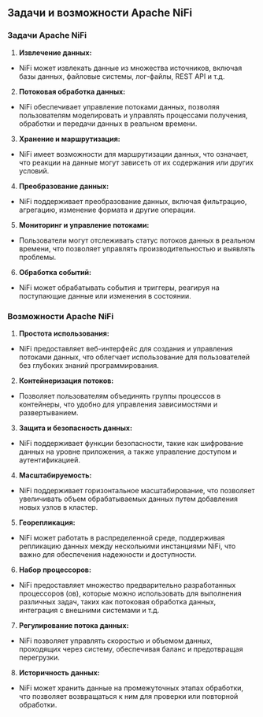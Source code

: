 ## Задачи и возможности Apache NiFi

### Задачи Apache NiFi

1. **Извлечение данных:**
- NiFi может извлекать данные из множества источников, включая базы данных, файловые системы, лог-файлы, REST API и т.д.

2. **Потоковая обработка данных:**
- NiFi обеспечивает управление потоками данных, позволяя пользователям моделировать и управлять процессами получения, обработки и передачи данных в реальном времени.

3. **Хранение и маршрутизация:**
- NiFi имеет возможности для маршрутизации данных, что означает, что реакции на данные могут зависеть от их содержания или других условий.

4. **Преобразование данных:**
- NiFi поддерживает преобразование данных, включая фильтрацию, агрегацию, изменение формата и другие операции.

5. **Мониторинг и управление потоками:**
- Пользователи могут отслеживать статус потоков данных в реальном времени, что позволяет управлять производительностью и выявлять проблемы.

6. **Обработка событий:**
- NiFi может обрабатывать события и триггеры, реагируя на поступающие данные или изменения в состоянии.

### Возможности Apache NiFi

1. **Простота использования:**
- NiFi предоставляет веб-интерфейс для создания и управления потоками данных, что облегчает использование для пользователей без глубоких знаний программирования.

2. **Контейнеризация потоков:**
- Позволяет пользователям объединять группы процессов в контейнеры, что удобно для управления зависимостями и развертыванием.

3. **Защита и безопасность данных:**
- NiFi поддерживает функции безопасности, такие как шифрование данных на уровне приложения, а также управление доступом и аутентификацией.

4. **Масштабируемость:**
- NiFi поддерживает горизонтальное масштабирование, что позволяет увеличивать объем обрабатываемых данных путем добавления новых узлов в кластер.

5. **Георепликация:**
- NiFi может работать в распределенной среде, поддерживая репликацию данных между несколькими инстанциями NiFi, что важно для обеспечения надежности и доступности.

6. **Набор процессоров:**
- NiFi предоставляет множество предварительно разработанных процессоров (ов), которые можно использовать для выполнения различных задач, таких как потоковая обработка данных, интеграция с внешними системами и т.д.

7. **Регулирование потока данных:**
- NiFi позволяет управлять скоростью и объемом данных, проходящих через систему, обеспечивая баланс и предотвращая перегрузки.

8. **Историчность данных:**
- NiFi может хранить данные на промежуточных этапах обработки, что позволяет возвращаться к ним для проверки или повторной обработки.